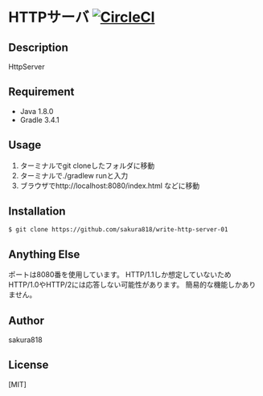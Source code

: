 # HTTPサーバ [![CircleCI](https://circleci.com/gh/sakura818/write-http-server-01.svg?style=svg)](https://circleci.com/gh/sakura818/write-http-server-01)

## Description

HttpServer

## Requirement

- Java 1.8.0
- Gradle 3.4.1

## Usage

1. ターミナルでgit cloneしたフォルダに移動
2. ターミナルで./gradlew runと入力
3. ブラウザでhttp://localhost:8080/index.html などに移動

## Installation

    $ git clone https://github.com/sakura818/write-http-server-01

## Anything Else

ポートは8080番を使用しています。
HTTP/1.1しか想定していないためHTTP/1.0やHTTP/2には応答しない可能性があります。
簡易的な機能しかありません。

## Author

sakura818

## License

[MIT]
